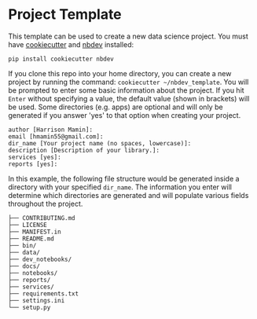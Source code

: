 # Project Template

This template can be used to create a new data science project. You must have [cookiecutter](https://pypi.org/project/cookiecutter/) and [nbdev](https://pypi.org/project/nbdev/) installed:

```pip install cookiecutter nbdev```

If you clone this repo into your home directory, you can create a new project by running the command: `cookiecutter ~/nbdev_template`. You will be prompted to enter some basic information about the project. If you hit `Enter` without specifying a value, the default value (shown in brackets) will be used. Some directories (e.g. apps) are optional and will only be generated if you answer 'yes' to that option when creating your project. 

```
author [Harrison Mamin]: 
email [hmamin55@gmail.com]: 
dir_name [Your project name (no spaces, lowercase)]:
description [Description of your library.]:
services [yes]:
reports [yes]:
```

In this example, the following file structure would be generated inside a directory with your specified `dir_name`. The information you enter will determine which directories are generated and will populate various fields throughout the project. 

```
├── CONTRIBUTING.md
├── LICENSE
├── MANIFEST.in
├── README.md
├── bin/
├── data/
├── dev_notebooks/
├── docs/
├── notebooks/
├── reports/
├── services/
├── requirements.txt
├── settings.ini
└── setup.py
```

